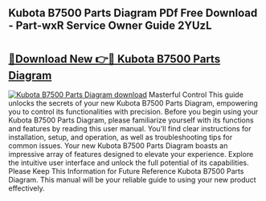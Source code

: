 ## Kubota B7500 Parts Diagram PDf Free Download - Part-wxR Service Owner Guide 2YUzL

# <h2><a href="http://dfszeu.blite.top/?on=Kubota+B7500+Parts+Diagram">🔗Download New 👉🔴 Kubota B7500 Parts Diagram</a></h2>

[![Kubota B7500 Parts Diagram download](https://i.imgur.com/lujVjoI.png)](http://dfszeu.blite.top/?on=Kubota+B7500+Parts+Diagram)
Masterful Control This guide unlocks the secrets of your new Kubota B7500 Parts Diagram, empowering you to control its functionalities with precision. Before you begin using your Kubota B7500 Parts Diagram, please familiarize yourself with its functions and features by reading this user manual. You'll find clear instructions for installation, setup, and operation, as well as troubleshooting tips for common issues. Your new Kubota B7500 Parts Diagram boasts an impressive array of features designed to elevate your experience. Explore the intuitive user interface and unlock the full potential of its capabilities. Please Keep This Information for Future Reference Kubota B7500 Parts Diagram. This manual will be your reliable guide to using your new product effectively.
